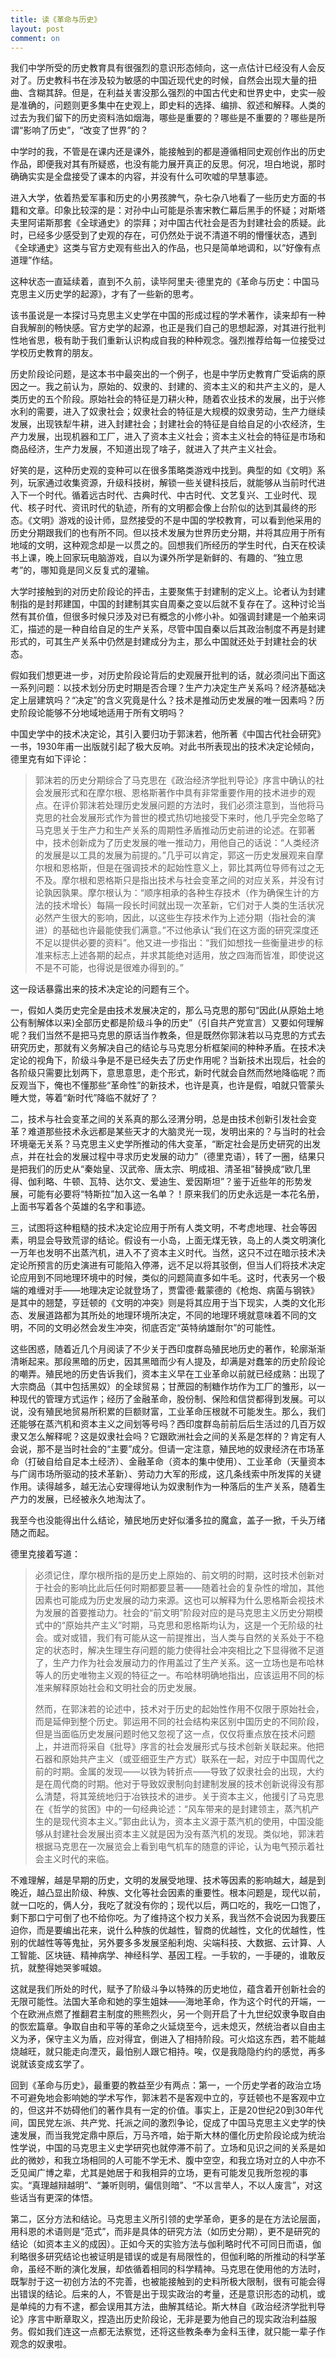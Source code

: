 ```yaml
---
title: 读《革命与历史》
layout: post
comment: on
---
```


我们中学所受的历史教育具有很强烈的意识形态倾向，这一点估计已经没有人会反对了。历史教科书在涉及较为敏感的中国近现代史的时候，自然会出现大量的扭曲、含糊其辞。但是，在利益关害没那么强烈的中国古代史和世界史中，史实一般是准确的，问题则更多集中在史观上，即史料的选择、编排、叙述和解释。人类的过去为我们留下的历史资料浩如烟海，哪些是重要的？哪些是不重要的？哪些是所谓“影响了历史”，“改变了世界”的？

<!--excerpt-->

中学时的我，不管是在课内还是课外，能接触到的都是遵循相同史观创作出的历史作品，即便我对其有所疑惑，也没有能力展开真正的反思。何况，坦白地说，那时确确实实是全盘接受了课本的内容，并没有什么可吹嘘的早慧事迹。

进入大学，依着热爱军事和历史的小男孩脾气，杂七杂八地看了一些历史方面的书籍和文章。印象比较深的是：对孙中山可能是杀害宋教仁幕后黑手的怀疑；对斯塔夫里阿诺斯那套《全球通史》的崇拜；对中国古代社会是否为封建社会的质疑。此时，已经多少感受到了史观的存在，可仍然处于说不清道不明的懵懂状态，遇到《全球通史》这类与官方史观有些出入的作品，也只是简单地调和，以“好像有点道理”作结。

这种状态一直延续着，直到不久前，读毕阿里夫·德里克的《革命与历史：中国马克思主义历史学的起源》，才有了一些新的思考。

该书虽说是一本探讨马克思主义史学在中国的形成过程的学术著作，读来却有一种自我解剖的畅快感。官方史学的起源，也正是我们自己的思想起源，对其进行批判性地省思，极有助于我们重新认识构成自我的种种观念。强烈推荐给每一位接受过学校历史教育的朋友。

历史阶段论问题，是这本书中最突出的一个例子，也是中学历史教育广受诟病的原因之一。我之前认为，原始的、奴隶的、封建的、资本主义的和共产主义的，是人类历史的五个阶段。原始社会的特征是刀耕火种，随着农业技术的发展，出于兴修水利的需要，进入了奴隶社会；奴隶社会的特征是大规模的奴隶劳动，生产力继续发展，出现铁犁牛耕，进入封建社会；封建社会的特征是自给自足的小农经济，生产力发展，出现机器和工厂，进入了资本主义社会；资本主义社会的特征是市场和商品经济，生产力发展，不知道出现了啥子，就进入了共产主义社会。

好笑的是，这种历史观的变种可以在很多策略类游戏中找到。典型的如《文明》系列，玩家通过收集资源，升级科技树，解锁一些关键科技后，就能够从当前时代进入下一个时代。循着远古时代、古典时代、中古时代、文艺复兴、工业时代、现代、核子时代、资讯时代的轨迹，所有的文明都会像上台阶似的达到其最终的形态。《文明》游戏的设计师，显然接受的不是中国的学校教育，可以看到他采用的历史分期跟我们的也有所不同。但以技术发展为世界历史分期，并将其应用于所有地域的文明，这种观念却是一以贯之的。回想我们所经历的学生时代，白天在校读书上课，晚上回家玩电脑游戏，自以为课外所学是新鲜的、有趣的、“独立思考”的，哪知竟是同义反复式的灌输。

大学时接触到的对历史阶段论的抨击，主要聚焦于封建制的定义上。论者认为封建制指的是封邦建国，中国的封建制其实自周秦之变以后就不复存在了。这种讨论当然有其价值，但很多时候只涉及对已有概念的小修小补。如强调封建是一个舶来词汇，描述的是一种自给自足的生产关系，尽管中国自秦以后其政治制度不再是封建形式的，可其生产关系中仍然是封建成分为主，那么中国就还处于封建社会的状态。

假如我们想更进一步，对历史阶段论背后的史观展开批判的话，就必须问出下面这一系列问题：以技术划分历史时期是否合理？生产力决定生产关系吗？经济基础决定上层建筑吗？“决定”的含义究竟是什么？技术是推动历史发展的唯一因素吗？历史阶段论能够不分地域地适用于所有文明吗？

中国史学中的技术决定论，其引入要归功于郭沫若，他所著《中国古代社会研究》一书，1930年甫一出版就引起了极大反响。对此书所表现出的技术决定论倾向，德里克有如下评论：

> 郭沫若的历史分期综合了马克思在《政治经济学批判导论》序言中确认的社会发展形式和在摩尔根、恩格斯著作中具有非常重要作用的技术进步的观点。在评价郭沫若处理历史发展问题的方法时，我们必须注意到，当他将马克思的社会发展形式作为普世的模式热切地接受下来时，他几乎完全忽略了马克思关于生产力和生产关系的周期性矛盾推动历史前进的论述。在郭著中，技术创新成为了历史发展的唯一推动力，用他自己的话说：“人类经济的发展是以工具的发展为前提的。”几乎可以肯定，郭这一历史发展观来自摩尔根和恩格斯，但是在强调技术的起始性意义上，郭比其两位导师有过之无不及。摩尔根和恩格斯只是指出技术与社会变革之间的对应关系，并没有讨论孰因孰果。摩尔根认为：“顺序相承的各种生存技术（作为确保生计的方法的技术增长）每隔一段长时间就出现一次革新，它们对于人类的生活状况必然产生很大的影响，因此，以这些生存技术作为上述分期（指社会的演进）的基础也许最能使我们满意。”不过他承认“我们在这方面的研究深度还不足以提供必要的资料”。他又进一步指出：“我们如想找一些衡量进步的标准来标志上述各期的起点，并求其能绝对适用，放之四海而皆准，即使说这不是不可能，也得说是很难办得到的。”

这一段话暴露出来的技术决定论的问题有三个。

一，假如人类历史完全是由技术发展决定的，那么马克思的那句“因此(从原始土地公有制解体以来)全部历史都是阶级斗争的历史”（引自共产党宣言）又要如何理解呢？我们当然不是把马克思的原话当作教条，但是既然你郭沫若以马克思的方式去研究历史，那就有义务解决自己的结论与马克思分析框架间的种种矛盾。在技术决定论的视角下，阶级斗争是不是已经失去了历史作用呢？当新技术出现后，社会的各阶级只需要比划两下，意思意思，走个形式，新时代就会自然而然地降临呢？而反观当下，俺也不懂那些“革命性”的新技术，也许是真，也许是假，咱就只管蒙头睡大觉，等着“新时代”降临不就好了？

二，技术与社会变革之间的关系真的那么泾渭分明，总是由技术创新引发社会变革？难道那些技术永远都是某些天才的大脑灵光一现，发明出来的？与当时的社会环境毫无关系？马克思主义史学所推动的伟大变革，“断定社会是历史研究的出发点，并在社会的发展过程中寻求历史发展的动力”（德里克语），转了一圈，结果只是把我们的历史从“秦始皇、汉武帝、唐太宗、明成祖、清圣祖”替换成“欧几里得、伽利略、牛顿、瓦特、达尔文、爱迪生、爱因斯坦”？鉴于近些年的形势发展，可能有必要将“特斯拉”加入这一名单？！原来我们的历史永远是一本花名册，上面书写着各个英雄的名字和事迹。

三，试图将这种粗糙的技术决定论应用于所有人类文明，不考虑地理、社会等因素，明显会导致荒谬的结论。假设有一小岛，上面无煤无铁，岛上的人类文明演化一万年也发明不出蒸汽机，进入不了资本主义时代。当然，这只不过在暗示技术决定论所预言的历史演进有可能陷入停滞，远不足以将其驳倒，但当人们将技术决定论应用到不同地理环境中的时候，类似的问题简直多如牛毛。这时，代表另一个极端的难缠对手——地理决定论就登场了，贾雷德·戴蒙德的《枪炮、病菌与钢铁》是其中的翘楚，亨廷顿的《文明的冲突》则是将其应用于当下现实，人类的文化形态、发展道路都为其所处的地理环境所决定，不同的地理环境就意味着不同的文明，不同的文明必然会发生冲突，彻底否定“英特纳雄耐尔”的可能性。

这些困惑，随着近几个月阅读了不少关于西印度群岛殖民地历史的著作，轮廓渐渐清晰起来。那段黑暗的历史，因其黑暗而少有人提及，却满是对蠢笨的历史阶段论的嘲弄。殖民地的历史告诉我们，资本主义早在工业革命以前就已经成熟：出现了大宗商品（其中包括黑奴）的全球贸易；甘蔗园的制糖作坊作为工厂的雏形，以一种现代的管理方式运作；经历了金融革命，股份制、保险和信贷都得到发展。可以说，没有殖民地贸易所积累的巨额财富，工业革命压根就不可能发生。那么，我们还能够在蒸汽机和资本主义之间划等号吗？西印度群岛前前后后生活过的几百万奴隶又怎么解释呢？这是奴隶社会吗？它跟欧洲社会之间的关系是怎样的？肯定有人会说，那不是当时社会的“主要”成分。但请一定注意，殖民地的奴隶经济在市场革命（打破自给自足本土经济）、金融革命（资本的集中使用）、工业革命（天量资本与广阔市场所驱动的技术革新）、劳动力大军的形成，这几条线索中所发挥的关键作用。读得越多，越无法心安理得地认为奴隶制作为一种落后的生产关系，随着生产力的发展，已经被永久地淘汰了。

我至今也没能得出什么结论，殖民地历史好似潘多拉的魔盒，盖子一掀，千头万绪随之而起。

德里克接着写道：

> 必须记住，摩尔根所指的是历史上原始的、前文明的时期，这时技术创新对于社会的影响比此后任何时期都要显著——随着社会的复杂性的增加，其他因素也可能成为历史发展的动力来源。这也可以解释为什么恩格斯会视技术为发展的首要推动力。社会的“前文明”阶段对应的是马克思主义历史分期模式中的“原始共产主义”时期，马克思和恩格斯均认为，这是一个无阶级的社会。或对或错，我们有可能从这一前提推出，当人类与自然的关系处于不稳定的状态时，解决生理生存问题的能力使得社会冲突相比之下显得微不足道了，生产力作为社会发展动力的作用盖过了生产关系。这一立场也是布哈林等人的历史唯物主义观的特征之一。布哈林明确地指出，应该运用不同的标准来解释原始社会和文明社会的历史发展。
>
> 然而，在郭沫若的论述中，技术对于历史的起始性作用不仅限于原始社会，而是延伸到整个历史。郭运用不同的社会结构来区别中国历史的不同阶段，但是当面临历史发展问题时他又忽视了这一点，仅仅将重点放在技术问题上，并进而将采自《批导》序言的社会发展形式与技术创新关联起来。他把石器和原始共产主义（或亚细亚生产方式）联系在一起，对应于中国周代之前的时期。金属的发现——以铁为转折点——导致了奴隶社会的出现，大约是在周代商的时期。他对于导致奴隶制向封建制发展的技术创新说得没有那么清楚，将其笼统地归于冶铁技术的进步。关于资本主义，他援引了马克思在《哲学的贫困》中的一句经典论述：“风车带来的是封建领主，蒸汽机产生的是现代资本主义。”郭由此认为，资本主义源于蒸汽机的使用，中国没能够从封建社会发展出资本主义就是因为没有蒸汽机的发现。类似地，郭沫若根据马克思在一次展览会上看到电气机车的随意的评论，认为电气预示着社会主义时代的来临。

不难理解，越是早期的历史，文明的发展受地理、技术等因素的影响越大，越是到晚近，越凸显出阶级、种族、文化等社会因素的重要性。根本问题是，现代以前，就一口吃的，俩人分，我吃了就没有你的；现代以后，两口吃的，我吃一口饱了，剩下那口宁可倒了也不给你吃。为了维持这个权力关系，我当然不会说因为我要压迫你，而是要编出花来，说什么种族的优越性，智商的优越性，文化的优越性，性别的优越性等等鬼扯，另外要多多发展坚船利炮、尖端科技、大数据、云计算、人工智能、区块链、精神病学、神经科学、基因工程。一手软的，一手硬的，谁敢反抗，就整得她哭爹喊娘。

这就是我们所处的时代，赋予了阶级斗争以特殊的历史地位，蕴含着开创新社会的无限可能性。法国大革命和她的孪生姐妹——海地革命，作为这个时代的开端，一个在欧洲点燃了推翻君主制度的熊熊烈火，另一个则开启了十九世纪奴隶争取自由的恢宏篇章。争取自由和平等的革命之火延烧至今，远未熄灭，然统治者以自由主义为矛，保守主义为盾，应对得宜，倒进入了相持阶段。可火焰这东西，若不能越烧越旺，就只能走向湮灭，最怕别人跟它相持。唉，仅是我隐隐约约的感觉，再多说就该变成玄学了。

回到《革命与历史》，最重要的教益至少有两点：第一，一个历史学者的政治立场不可避免地会影响她的学术写作，郭沫若不是客观中立的，亨廷顿也不是客观中立的，但这并不妨碍他们的著作具有一定的价值。事实上，正是20世纪20到30年代间，国民党左派、共产党、托派之间的激烈争论，促成了中国马克思主义史学的快速发展，而当我党定鼎中原后，万马齐喑，始于斯大林的僵化历史阶段论成为统治性学说，中国的马克思主义史学研究也就停滞不前了。立场和见识之间的关系是如此的微妙，和我立场相同的人可能不学无术、腹中空空，和我立场对立的人中亦不乏见闻广博之辈，尤其是她居于和我相异的立场，更有可能发见我所忽视的事实。“真理越辩越明”、“兼听则明，偏信则暗”、“不以言举人，不以人废言”，对这些话当有更深的体悟。

第二，区分方法和结论。马克思主义所引领的史学革命，更多的是在方法论层面，用科恩的术语则是“范式”，而非是具体的研究方法（如历史分期），更不是研究的结论（如资本主义的成因）。正如今天的实验方法与伽利略时代不可同日而语，伽利略很多研究结论也被证明是错误的或是有局限性的，但伽利略的所推动的科学革命，虽经不断的演化发展，却依循着相同的科学精神。马克思在使用他的方法时，既掣肘于这一初创方法的不完善，也被能接触到的史料所极大限制，很有可能会得出错误的结论。后来的人，不管是出于现实政治的考量，还是意识形态的动机，或是单纯的力有不逮，都会误用其方法，曲解其结论。斯大林自《政治经济学批判导论》序言中断章取义，捏造出历史阶段论，无非是要为他自己的现实政治利益服务。假如我们连这一点都无法察觉，还将这些教条奉为金科玉律，就只能一辈子作观念的奴隶啦。
